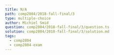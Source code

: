 ```yaml
---
title: N/A
path: comp2804/2018-fall-final/3
type: multiple-choice
author: Michiel Smid
question: comp2804/2018-fall-final/3/question.ts
solution: comp2804/2018-fall-final/3/solution.md
tags:
  - comp2804
  - comp2804-exam
---
```

